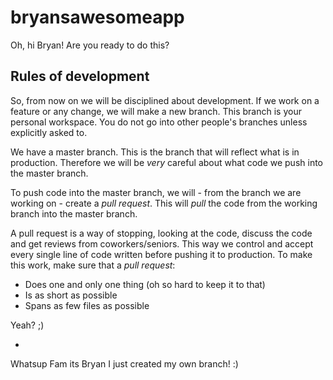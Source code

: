 # bryansawesomeapp

Oh, hi Bryan! Are you ready to do this?

## Rules of development

So, from now on we will be disciplined about development. If we work on a feature or any change, we will make a new branch.
This branch is your personal workspace. You do not go into other people's branches unless explicitly asked to.

We have a master branch. This is the branch that will reflect what is in production. Therefore we will be _very_ careful about what code we push into the master branch.

To push code into the master branch, we will - from the branch we are working on - create a _pull request_. This will _pull_ the code from the working branch into the master branch.

A pull request is a way of stopping, looking at the code, discuss the code and get reviews from coworkers/seniors. This way we control and accept every single line of code written before pushing it to production. To make this work, make sure that a _pull request_:

- Does one and only one thing (oh so hard to keep it to that)
- Is as short as possible
- Spans as few files as possible

Yeah? ;)

-

Whatsup Fam its Bryan I just created my own branch! :)
